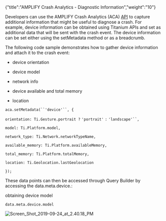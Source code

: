 {"title":"AMPLIFY Crash Analytics - Diagnostic Information","weight":"10"} 

Developers can use the AMPLIFY Crash Analytics (ACA) [API](https://docs.appcelerator.com/platform/latest/#!/api/Modules.ACA) to capture additional information that might be useful to diagnose a crash. For example, device information can be obtained using Titanium APIs and set as additional data that will be sent with the crash event. The device information can be set either using the setMetadata method or as a breadcrumb.

The following code sample demonstrates how to gather device information and attach it to the crash event:

*   device orientation
    
*   device model
    
*   network info
    
*   device available and total memory
    
*   location
    

`aca.setMetadata(``'device'``, {`

`orientation: Ti.Gesture.portrait ?` `'portrait'` `:` `'landscape'``,`

`model: Ti.Platform.model,`

`network_type: Ti.Network.networkTypeName,`

`available_memory: Ti.Platform.availableMemory,`

`total_memory: Ti.Platform.totalMemory,`

`location: Ti.Geolocation.lastGeolocation`

`});`

These data points can then be accessed through Query Builder by accessing the data.meta.device.<property>:

obtaining device model

`data.meta.device.model`

![Screen_Shot_2019-09-24_at_2.40.18_PM](/Images/appc/download/attachments/60148830/Screen_Shot_2019-09-24_at_2.40.18_PM.png)